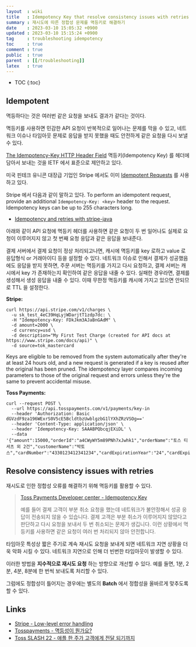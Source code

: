 ```yaml
---
layout  : wiki
title   : Idempotency Key that resolve consistency issues with retries
summary : 재시도에 따른 정합성 문제를 멱등키로 해결하기
date    : 2023-03-10 15:05:32 +0900
updated : 2023-03-10 15:15:24 +0900
tag     : troubleshooting idempotency
toc     : true
comment : true
public  : true
parent  : [[/troubleshooting]]
latex   : true
---
```

* TOC
{:toc}

## Idempotent

멱등하다는 것은 여러번 같은 요청을 보내도 결과가 같다는 것이다.

멱등키를 사용하면 민감한 API 요청이 반복적으로 일어나는 문제를 막을 수 있고, 네트워크 이슈나 타임아웃 문제로 응답을 받지 못했을 때도 안전하게 같은 요청을 다시 보낼 수 있다.

[The Idempotency-Key HTTP Header Field](https://datatracker.ietf.org/doc/draft-ietf-httpapi-idempotency-key-header/) 멱등키(Idempotency Key) 를 헤더에 담아서 보내는 것을 IETF 에서 표준으로 제안하고 있다.

미국 핀테크 유니콘 대장급 기업인 Stripe 에서도 이미 [Idempotent Requests](https://stripe.com/docs/api/idempotent_requests) 를 사용하고 있다.

Stripe 에서 다음과 같이 말하고 있다. To perform an idempotent request, provide an additional `Idempotency-Key: <key>` header to the request. Idempotency keys can be up to 255 characters long.

- [Idempotency and retries with stripe-java](https://stripe.com/docs/videos/developer-foundations?video=idempotency-and-retries&lang=java)

아래와 같이 API 요청에 멱등키 헤더를 사용하면 같은 요청이 두 번 일어나도 실제로 요청이 이루어지지 않고 첫 번째 요청 응답과 같은 응답을 보내준다.

결제 서버에서 결제 요청이 정상 처리되고나면, 캐시에 멱등키를 key 로하고 value 로 응답형식 or 거래아이디 등을 설정할 수 있다. 네트워크 이슈로 인해서 결제가 성공했음에도 응답을 받지 못하면, 주문 서버는 멱등키를 가지고 다시 요청하고, 결제 서버는 캐시에서 key 가 존재하는지 확인하여 같은 응답을 내줄 수 있다. 실패한 경우라면, 결제를 생성해서 생성 응답을 내줄 수 있다. 이때 무한정 멱등키를 캐시에 가지고 있으면 안되므로 TTL 을 설정한다.

__Stripe:__

```
curl https://api.stripe.com/v1/charges \
  -u sk_test_4eC39HqLyjWDarjtT1zdp7dc: \
  -H "Idempotency-Key: FDkJkm3AJaBnGAdM" \
  -d amount=2000 \
  -d currency=usd \
  -d description="My First Test Charge (created for API docs at https://www.stripe.com/docs/api)" \
  -d source=tok_mastercard
```

Keys are eligible to be removed from the system automatically after they're at least 24 hours old, and a new request is generated if a key is reused after the original has been pruned. The idempotency layer compares incoming parameters to those of the original request and errors unless they're the same to prevent accidental misuse.

__Toss Payments:__

```
curl --request POST \
  --url https://api.tosspayments.com/v1/payments/key-in
  --header 'Authorization: Basic dGVzdF9za196WExrS0V5cE5BcldtbzUwblgzbG1lYXhZRzVSOg=='
  --header 'Content-Type: application/json' \
  --header 'Idempotency-Key: SAAABPQbcqjEXiDL' \
  --data '{"amount":15000,"orderId":"a4CWyWY5m89PNh7xJwhk1","orderName":"토스 티셔츠 외 2건","customerName":"박토스","cardNumber":"4330123412341234","cardExpirationYear":"24","cardExpirationMonth":"07","cardPassword":"12","customerIdentityNumber":"881212"}'
```

## Resolve consistency issues with retries

재시도로 인한 정합성 오류를 해결하기 위해 멱등키를 활용할 수 있다. 

> [Toss Payments Developer center - Idempotency Key](https://docs.tosspayments.com/guides/using-api/idempotency-key)
>
> 예를 들어 결제 고객이 부분 취소 요청을 했는데 네트워크가 불안정해서 성공 응답이 전송되지 않을 수 있습니다. 결제 고객은 부분 취소가 이루어지지 않았다고 판단하고 다시 요청을 보내서 두 번 취소되는 문제가 생깁니다. 이런 상황에서 멱등키를 사용하면 같은 요청이 여러 번 처리되지 않아 안전합니다.

타임아웃 특성상 짧은 주기로 계속 재시도 요청을 보내게 되면 네트워크 지연 상황을 더욱 악화 시킬 수 있다. 네트워크 지연으로 인해 더 빈번한 타임아웃이 발생할 수 있다.

이러한 방법을 __지수적으로 재시도 요청__ 하는 방향으로 개선할 수 있다. 예를 들면, 1분, 2분, 4분, 8분에 한 번씩 보내도록 처리할 수 있다.

그럼에도 정합성이 틀어지는 경우에는 별도의 __Batch__ 에서 정합성을 올바르게 맞추도록 할 수 있다.

## Links

- [Stripe - Low-level error handling](https://stripe.com/docs/error-low-level)
- [Tosspayments - 멱등성이 뭔가요?](https://velog.io/@tosspayments/%EB%A9%B1%EB%93%B1%EC%84%B1%EC%9D%B4-%EB%AD%94%EA%B0%80%EC%9A%94)
- [Toss SLASH 22 - 애플 한 주가 고객에게 전달 되기까지](https://www.youtube.com/watch?v=UOWy6zdsD-c&t=243s)